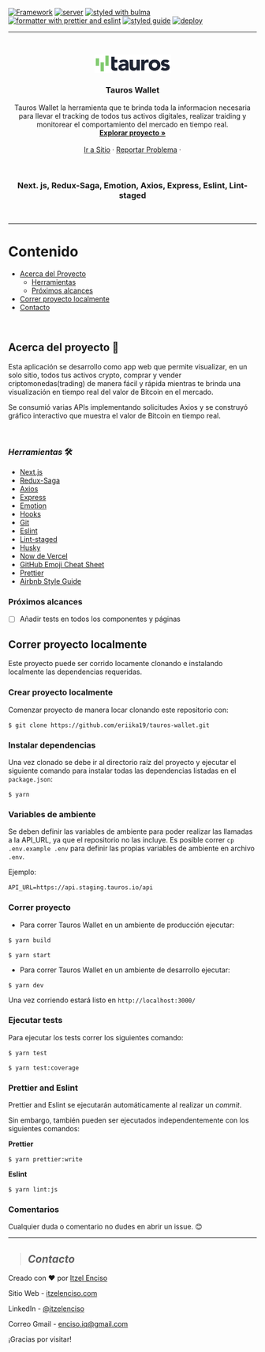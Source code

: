 [![Framework](https://img.shields.io/badge/Framework-Next.js-important?style=plastic)](https://github.com/zeit/next.js/)
[![server](https://img.shields.io/badge/server-express-yellow?style=plastic)](https://expressjs.com/)
[![styled with bulma](https://img.shields.io/badge/styled-Emotion-pink?style=plastic)](https://emotion.sh/)
[![formatter with prettier and eslint](https://img.shields.io/badge/formatter-prettier&eslint-blueviolet?style=plastic)](https://github.com/eslint/eslint)
[![styled guide](https://img.shields.io/badge/style_guide-Airbnb-violet?style=plastic)](https://github.com/airbnb/javascript)
[![deploy](https://img.shields.io/:deploy-Now-blue.svg?style=plastic)](http://badges.isc-license.org)

---

<br />
<p align="center">
  <a href="https://tauros-wallet.vercel.app">
    <img src="public/tauros.png" alt="Logo" width="155">
  </a>

  <h3 align="center">Tauros Wallet</h3>

  <p align="center">
Tauros Wallet la herramienta que te brinda toda la informacion necesaria para llevar el tracking de todos tus activos digitales, realizar traiding y monitorear el comportamiento del mercado en tiempo real.   <br />
    <a href="https://github.com/eriika19/tauros-wallet/tree/master/components"><strong>Explorar proyecto »</strong></a>
    <br />
    <br />
    <a href="https://tauros-wallet.vercel.app">Ir a Sitio</a>
    ·
    <a href="https://github.com/eriika19/tauros-wallet/issues">Reportar Problema</a>
    ·
  </p>
  <br />
</p>
 
 <h3 align="center"> Next. js, Redux-Saga, Emotion, Axios, Express, Eslint, Lint-staged</h3>
 
 <br />

---

# Contenido

- [Acerca del Proyecto](#acerca-del-proyecto)
  - [Herramientas](#_herramientas_)
  - [Próximos alcances](#próximos-alcances)
- [Correr proyecto localmente](#correr-proyecto-localmente)
- [Contacto](#contacto)

 <br />

## Acerca del proyecto 🚀

Esta aplicación se desarrollo como app web que permite visualizar, en un solo sitio, todos tus
activos crypto, comprar y vender criptomonedas(trading) de manera fácil y rápida mientras te brinda
una visualización en tiempo real del valor de Bitcoin en el mercado.

Se consumió varias APIs implementando solicitudes Axios y se construyó gráfico interactivo que
muestra el valor de Bitcoin en tiempo real.

 <br />

### _*Herramientas*_ 🛠️

- [Next.js](https://github.com/zeit/next.js/)
- [Redux-Saga](https://github.com/bmealhouse/next-redux-saga)
- [Axios](https://github.com/axios/axios)
- [Express](https://expressjs.com/)
- [Emotion](https://emotion.sh/)
- [Hooks](https://es.reactjs.org/docs/hooks-intro.html)
- [Git](https://git-scm.com/)
- [Eslint](https://eslint.org/)
- [Lint-staged](https://openbase.io/js/lint-staged)
- [Husky](https://github.com/typicode/husky)
- [Now de Vercel](https://vercel.com/import?utm_medium=default-template&filter=next.js&utm_source=create-next-app&utm_campaign=create-next-app-readme)
- [GitHub Emoji Cheat Sheet](https://www.webpagefx.com/tools/emoji-cheat-sheet)
- [Prettier](https://github.com/prettier/prettier)
- [Airbnb Style Guide](https://github.com/airbnb/javascript)

### Próximos alcances

- [ ] Añadir tests en todos los componentes y páginas

## Correr proyecto localmente

Este proyecto puede ser corrido locamente clonando e instalando localmente las dependencias
requeridas.

### Crear proyecto localmente

Comenzar proyecto de manera locar clonando este repositorio con:

```
$ git clone https://github.com/eriika19/tauros-wallet.git
```

### Instalar dependencias

Una vez clonado se debe ir al directorio raíz del proyecto y ejecutar el siguiente comando para
instalar todas las dependencias listadas en el `package.json`:

```
$ yarn
```

### Variables de ambiente

Se deben definir las variables de ambiente para poder realizar las llamadas a la API_URL, ya que el
repositorio no las incluye. Es posible correr `cp .env.example .env` para definir las propias
variables de ambiente en archivo `.env`.

Ejemplo:

```shell
API_URL=https://api.staging.tauros.io/api
```

### Correr proyecto

- Para correr Tauros Wallet en un ambiente de producción ejecutar:

```
$ yarn build
```

```
$ yarn start
```

- Para correr Tauros Wallet en un ambiente de desarrollo ejecutar:

```
$ yarn dev
```

Una vez corriendo estará listo en `http://localhost:3000/`

### Ejecutar tests

Para ejecutar los tests correr los siguientes comando:

```
$ yarn test
```

```
$ yarn test:coverage
```

### Prettier and Eslint

Prettier and Eslint se ejecutarán automáticamente al realizar un _commit_.

Sin embargo, también pueden ser ejecutados independentemente con los siguientes comandos:

**Prettier**

```
$ yarn prettier:write
```

**Eslint**

```
$ yarn lint:js
```

### Comentarios

Cualquier duda o comentario no dudes en abrir un issue. 😊

---

> ## _Contacto_

Creado con ❤️ por [Itzel Enciso](https://github.com/eriika19)

Sitio Web - [itzelenciso.com](https://itzelenciso.com/)

LinkedIn - [@itzelenciso](https://www.linkedin.com/in/itzelenciso/)

Correo Gmail -
[enciso.iq@gmail.com](<mailto:enciso.iq@gmail.com?subject=Reclutamiento&body=¡Buen día! el motivo de contacto es:>)

¡Gracias por visitar!
